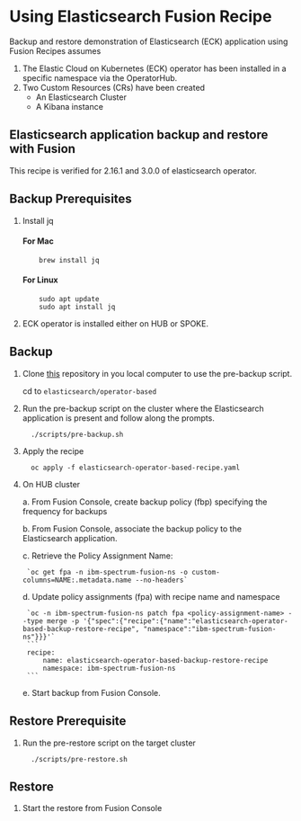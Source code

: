 # Using Elasticsearch Fusion Recipe
Backup and restore demonstration of Elasticsearch (ECK) application using Fusion Recipes assumes
1. The Elastic Cloud on Kubernetes (ECK) operator has been installed in a specific namespace via the OperatorHub.
2. Two Custom Resources (CRs) have been created
    - An Elasticsearch Cluster
    - A Kibana instance


Elasticsearch application backup and restore with Fusion
----
This recipe is verified for 2.16.1 and 3.0.0 of elasticsearch operator.

## Backup Prerequisites
1. Install jq
    #### For Mac
    ```
        brew install jq
    ```
    #### For Linux
    ```
        sudo apt update
        sudo apt install jq
    ```
2. ECK operator is installed either on HUB or SPOKE.    


## Backup
1. Clone [this](https://github.com/IBM/storage-fusion.git) repository in you local computer to use the pre-backup script.

   cd to `elasticsearch/operator-based`

2. Run the pre-backup script on the cluster where the Elasticsearch application is present and follow along the prompts.
    ```
      ./scripts/pre-backup.sh 
    ```
3. Apply the recipe 
    ```
      oc apply -f elasticsearch-operator-based-recipe.yaml
    ```

4. On HUB cluster

    a. From Fusion Console, create backup policy (fbp) specifying the frequency for backups

    b. From Fusion Console, associate the backup policy to the Elasticsearch application. 

    c. Retrieve the Policy Assignment Name:

        `oc get fpa -n ibm-spectrum-fusion-ns -o custom-columns=NAME:.metadata.name --no-headers`

    d.  Update policy assignments (fpa) with recipe name and namespace

        `oc -n ibm-spectrum-fusion-ns patch fpa <policy-assignment-name> --type merge -p '{"spec":{"recipe":{"name":"elasticsearch-operator-based-backup-restore-recipe", "namespace":"ibm-spectrum-fusion-ns"}}}'`
        ```
        recipe:
            name: elasticsearch-operator-based-backup-restore-recipe
            namespace: ibm-spectrum-fusion-ns
        ```
    e. Start backup from Fusion Console.

## Restore Prerequisite

1. Run the pre-restore script on the target cluster
    ```
      ./scripts/pre-restore.sh 
    ```

## Restore
1. Start the restore from Fusion Console